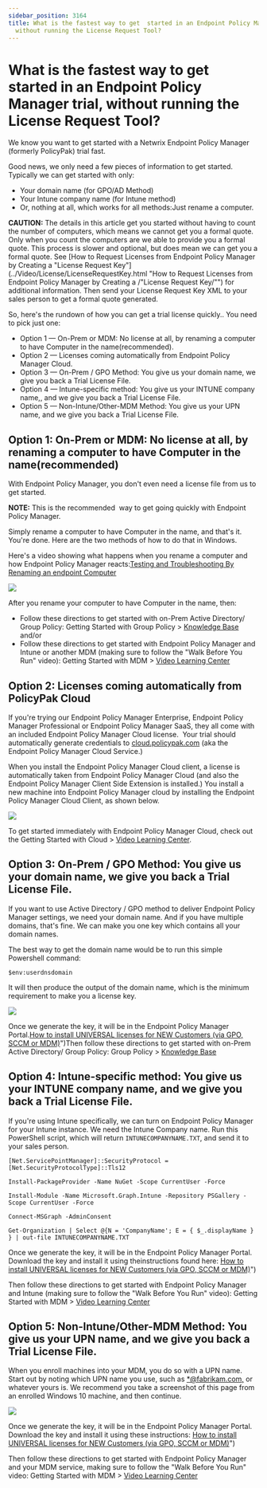 ```yaml
---
sidebar_position: 3164
title: What is the fastest way to get  started in an Endpoint Policy Manager trial,
  without running the License Request Tool?
---
```


# What is the fastest way to get started in an Endpoint Policy Manager trial, without running the License Request Tool?

We know you want to get started with a Netwrix Endpoint Policy Manager (formerly PolicyPak) trial fast.

Good news, we only need a few pieces of information to get started. Typically we can get started with only:

* Your domain name (for GPO/AD Method)
* Your Intune company name (for Intune method)
* Or, nothing at all, which works for all methods:Just rename a computer.

**CAUTION:**  The details in this article get you started without having to count the number of computers, which
means we cannot get you a formal quote. Only when you count the computers are we able to provide you a formal
quote. This process is slower and optional, but does mean we can get you a formal quote. See [How to Request Licenses from Endpoint Policy Manager by Creating a "License Request Key"](../Video/License/LicenseRequestKey.html "How to Request Licenses from Endpoint Policy Manager by Creating a /"License Request Key/"") for additional information. Then send your License Request Key XML to your sales person to get a formal quote generated.

So, here's the rundown of how you can get a trial license quickly.. You need to pick just one:

* Option 1 — On-Prem or MDM: No license at all, by renaming a computer to have Computer in the
  name(recommended).
* Option 2 — Licenses coming automatically from Endpoint Policy Manager Cloud.
* Option 3 — On-Prem / GPO Method: You give us your domain name, we give you back a Trial License
  File.
* Option 4 — Intune-specific method: You give us your INTUNE company name,, and we give you back
  a Trial License File.
* Option 5 — Non-Intune/Other-MDM Method: You give us your UPN name, and we give you back a Trial
  License File.

## Option 1: On-Prem or MDM: No license at all, by renaming a computer to have Computer in the name(recommended)

With Endpoint Policy Manager, you don't even need a license file from us to get started.

**NOTE:** This is the recommended  way to get going quickly with Endpoint Policy Manager.

Simply rename a computer to have Computer in the name, and that's it. You're done. Here are
the two methods of how to do that in Windows.

Here's a video showing what happens when you rename a computer and how Endpoint Policy Manager reacts:[Testing and Troubleshooting By Renaming an endpoint Computer](../Video/Cloud/TestLab/RenameEndpoint "Testing and Troubleshooting By Renaming an endpoint Computer")

![](../../../../../static/images/PolicyPak/Content/Resources/Images/License/812_1_image001.png)

After you rename your computer to have Computer in the name, then:

* Follow these directions to get started with on-Prem Active Directory/ Group Policy: Getting Started with Group Policy > [Knowledge Base](../GroupPolicy/Overview/KnowledgeBase "Knowledge Base") and/or
* Follow these directions to get started with Endpoint Policy Manager and Intune or another MDM (making sure to follow the
  "Walk Before You Run" video): Getting Started with MDM > [Video Learning Center](../MDM/Overview/VideoLearningCenter "Video Learning Center")

## Option 2: Licenses coming automatically from PolicyPak Cloud

If you're trying our Endpoint Policy Manager Enterprise, Endpoint Policy Manager Professional or Endpoint Policy Manager SaaS, they all come with
an included Endpoint Policy Manager Cloud license.  Your trial should automatically generate credentials to [cloud.policypak.com](http://cloud.policypak.com/ "cloud.Endpoint Policy Manager.com") (aka the Endpoint Policy Manager Cloud Service.)

When you install the Endpoint Policy Manager Cloud client, a license is automatically taken from Endpoint Policy Manager Cloud (and also the
Endpoint Policy Manager Client Side Extension is installed.) You install a new machine into Endpoint Policy Manager cloud by installing the
Endpoint Policy Manager Cloud Client, as shown below.

![](../../../../../static/images/PolicyPak/Content/Resources/Images/License/812_2_image002.png)

To get started immediately with Endpoint Policy Manager Cloud, check out the Getting Started with Cloud > [Video Learning Center](../Cloud/Overview/VideoLearningCenter "Video Learning Center").

## Option 3: On-Prem / GPO Method: You give us your domain name, we give you back a Trial License File.

If you want to use Active Directory / GPO method to deliver Endpoint Policy Manager settings, we need your domain name. And if you
have multiple domains, that's fine. We can make you one key which contains all your domain names.

The best way to get the domain name would be to run this simple Powershell command:

```
$env:userdnsdomain
```
It will then produce the output of the domain name, which is the minimum requirement to make you a license key.

![](../../../../../static/images/PolicyPak/Content/Resources/Images/License/812_3_get-FQDN-with-powershell.png)

Once we generate the key, it will be in the Endpoint Policy Manager Portal.[How to install UNIVERSAL licenses for NEW Customers (via GPO, SCCM or MDM)](../Video/License/InstallUniversal)")Then follow these directions to get started with on-Prem Active Directory/ Group Policy: Group Policy > [Knowledge Base](../GroupPolicy/Overview/KnowledgeBase "Knowledge Base")

## Option 4: Intune-specific method: You give us your INTUNE company name, and we give you back a Trial License File.

If you're using Intune specifically, we can turn on Endpoint Policy Manager for your Intune instance. We need the Intune
Company name. Run this PowerShell script, which will return `INTUNECOMPANYNAME.TXT`, and send it to your sales person.

```
[Net.ServicePointManager]::SecurityProtocol = [Net.SecurityProtocolType]::Tls12  
  
Install-PackageProvider -Name NuGet -Scope CurrentUser -Force  
  
Install-Module -Name Microsoft.Graph.Intune -Repository PSGallery -Scope CurrentUser -Force  
  
Connect-MSGraph -AdminConsent  
  
Get-Organization | Select @{N = 'CompanyName'; E = { $_.displayName } } | out-file INTUNECOMPANYNAME.TXT
```
Once we generate the key, it will be in the Endpoint Policy Manager Portal. Download the key and install it using theinstructions found here: [How to install UNIVERSAL licenses for NEW Customers (via GPO, SCCM or MDM)](../Video/License/InstallUniversal)")

Then follow these directions to get started with Endpoint Policy Manager and Intune (making sure to follow the "Walk Before
You Run" video): Getting Started with MDM > [Video Learning Center](../MDM/Overview/VideoLearningCenter "Video Learning Center")

## Option 5: Non-Intune/Other-MDM Method: You give us your UPN name, and we give you back a Trial License File.

When you enroll machines into your MDM, you do so with a UPN name. Start out by noting which UPN name you use, such as [\*@fabrikam.com,](mailto:*@fabrikam.com) or whatever yours is. We recommend you take a screenshot of
this page from an enrolled Windows 10 machine, and then continue.

![](../../../../../static/images/PolicyPak/Content/Resources/Images/License/812_4_sdfg.png)

Once we generate the key, it will be in the Endpoint Policy Manager Portal. Download the key and install it using these
instructions: [How to install UNIVERSAL licenses for NEW Customers (via GPO, SCCM or MDM)](../Video/License/InstallUniversal)")

Then follow these directions to get started with Endpoint Policy Manager and your MDM service, making sure to follow the
"Walk Before You Run" video: Getting Started with MDM > [Video Learning Center](../MDM/Overview/VideoLearningCenter "Video Learning Center")